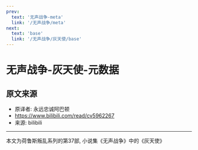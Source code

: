```yaml
---
prev:
  text: '无声战争-meta'
  link: '/无声战争/meta'
next:
  text: 'base'
  link: '/无声战争/灰天使/base'
---
```


# 无声战争-灰天使-元数据

## 原文来源

+ 原译者: 永远忠诚阿巴顿
+ <https://www.bilibili.com/read/cv5962267>
+ 来源: bilibili

--------

本文为荷鲁斯叛乱系列的第37部, 小说集《无声战争》中的《灰天使》
